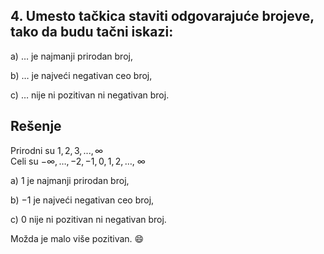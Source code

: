 ## 4. Umesto tačkica staviti odgovarajuće brojeve, tako da budu tačni iskazi:

a) $\dots$ je najmanji prirodan broj, 

b) $\dots$ je najveći negativan ceo broj,

c) $\dots$ nije ni pozitivan ni negativan broj.

## Rešenje

Prirodni su $1, 2, 3, ...,\infty$<br>
Celi su $-\infty, \dots,-2, -1, 0, 1, 2, \dots$, $\infty$ 


a) $1$ je najmanji prirodan broj, 

b) $-1$ je najveći negativan ceo broj,

c) $0$ nije ni pozitivan ni negativan broj.

Možda je malo više pozitivan. :smile:
